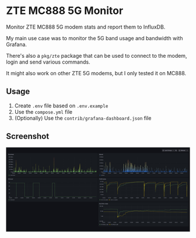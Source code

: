# ZTE MC888 5G Monitor

Monitor ZTE MC888 5G modem stats and report them to InfluxDB.

My main use case was to monitor the 5G band usage and bandwidth with Grafana.

There's also a `pkg/zte` package that can be used to connect to the modem, login and send various commands.

It might also work on other ZTE 5G modems, but I only tested it on MC888.

## Usage

1. Create `.env` file based on `.env.example`
2. Use the `compose.yml` file
3. (Optionally) Use the `contrib/grafana-dashboard.json` file

## Screenshot

![screenshot](contrib/screenshot.jpg)

